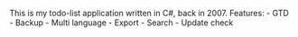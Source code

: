 ﻿This is my todo-list application written in C#, back in 2007.
Features:
    - GTD
    - Backup
    - Multi language
    - Export
    - Search
    - Update check
